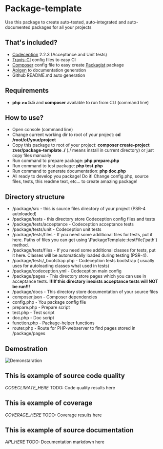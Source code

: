     
# Package-template

Use this package to create auto-tested, auto-integrated and auto-documented packages for all your projects

## That's included?

* [Codeception](http://codeception.com/) 2.2.3 (Acceptance and Unit tests) 
* [Travis-CI](https://travis-ci.org/) config files to easy CI 
* [Composer](https://getcomposer.org/) config file to easy create [Packagist](https://packagist.org/) package 
* [Apigen](http://www.apigen.org/) to documentation generation 
* Github README.md auto generation

## Requirements

* **php >= 5.5** and **composer** available to run from CLI (command line)

## How to use?

* Open console (command line) 
* Change current working dir to root of your project: **cd /root/of/your/project**
* Copy this package to root of your project: **composer create-project zver/package-template ./** (./ means install in current directory) or just copy files manually
* Run command to prepare package: **php prepare.php**
* Run command to test package: **php test.php**
* Run command to generate documentation: **php doc.php**
* All ready to develop you package! Do it! Change config.php, source files, tests, this readme text, etc... to create amazing package!

## Directory structure

* /package/src - this is source files directory of your project (PSR-4 autoloaded)
* /package/tests - this directory store Codeception config files and tests
* /package/tests/acceptance - Codeception acceptance tests
* /package/tests/unit - Codeception unit tests
* /package/tests/files - If you need some additional files for tests, put it here. Paths of files you can get using \PackageTemplate::testFile('path') method.
* /package/tests/files - If you need some additional classes for tests, put it here. Classes will be automatically loaded during testing (PSR-4).  
* /package/tests/_bootstrap.php - Codeception tests bootstrap ( usually uses for autoloading classes what used in tests)
* /package/codeception.yml - Codeception main config
* /package/pages - This directory store pages which you can use in acceptance tests. **!!!If this directory inexists acceptance tests will NOT be run!!!**
* /package/docs - This directory store documentation of your source files 
* composer.json - Composer dependencies 
* config.php - You package config file 
* prepare.php - Prepare script 
* test.php - Test script 
* doc.php - Doc script 
* function.php - Package-helper functions
* router.php - Route for PHP-webserver to find pages stored in /package/pages

## Demostration

![Demonstaration](https://github.com/s4urp8n/package-template/raw/master/package/tests/files/demo.gif)

## This is example of source code quality

_CODECLIMATE_HERE_ TODO: Code quality results here

## This is example of coverage

_COVERAGE_HERE_ TODO: Coverage results here

## This is example of source documentation

_API_HERE_ TODO: Documentation markdown here
